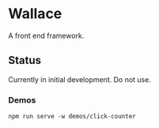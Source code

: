 # Wallace

A front end framework.

## Status

Currently in initial development. Do not use.

### Demos

```
npm run serve -w demos/click-counter
```
